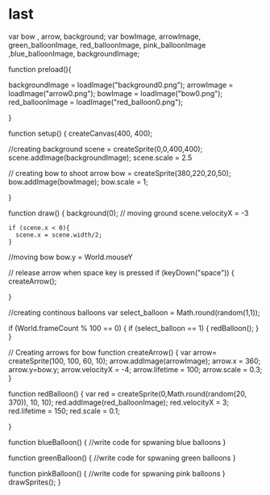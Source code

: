 # last
var bow , arrow,  background;
var bowImage, arrowImage, green_balloonImage, red_balloonImage, pink_balloonImage ,blue_balloonImage, backgroundImage;

function preload(){
  
  backgroundImage = loadImage("background0.png");
  arrowImage = loadImage("arrow0.png");
  bowImage = loadImage("bow0.png");
  red_balloonImage = loadImage("red_balloon0.png");
  
}



function setup() {
  createCanvas(400, 400);
  
  //creating background
  scene = createSprite(0,0,400,400);
  scene.addImage(backgroundImage);
  scene.scale = 2.5
  
  // creating bow to shoot arrow
  bow = createSprite(380,220,20,50);
  bow.addImage(bowImage); 
  bow.scale = 1;
  
}

function draw() {
 background(0);
  // moving ground
    scene.velocityX = -3 

    if (scene.x < 0){
      scene.x = scene.width/2;
    }
  
  //moving bow
  bow.y = World.mouseY
  
   // release arrow when space key is pressed
  if (keyDown("space")) {
    createArrow();
    
  }
  
  //creating continous balloons
  var select_balloon = Math.round(random(1,1));
  
  if (World.frameCount % 100 == 0) {
    if (select_balloon == 1) {
      redBalloon();
    }
  }
  
 


// Creating  arrows for bow
 function createArrow() {
  var arrow= createSprite(100, 100, 60, 10);
  arrow.addImage(arrowImage);
  arrow.x = 360;
  arrow.y=bow.y;
  arrow.velocityX = -4;
  arrow.lifetime = 100;
  arrow.scale = 0.3;
}

function redBalloon() {
  var red = createSprite(0,Math.round(random(20, 370)), 10, 10);
  red.addImage(red_balloonImage);
  red.velocityX = 3;
  red.lifetime = 150;
  red.scale = 0.1;

}

function blueBalloon() {
  //write code for spwaning blue balloons
}

function greenBalloon() {
  //write code for spwaning green balloons
}

function pinkBalloon() {
  //write code for spwaning pink balloons
}
 drawSprites();
}
